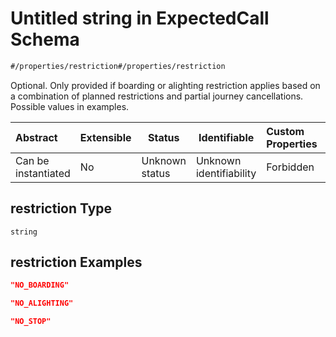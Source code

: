 # Untitled string in ExpectedCall Schema

```txt
#/properties/restriction#/properties/restriction
```

Optional. Only provided if boarding or alighting restriction applies based on a combination of planned restrictions and partial journey cancellations. Possible values in examples.


| Abstract            | Extensible | Status         | Identifiable            | Custom Properties | Additional Properties | Access Restrictions | Defined In                                                                                             |
| :------------------ | ---------- | -------------- | ----------------------- | :---------------- | --------------------- | ------------------- | ------------------------------------------------------------------------------------------------------ |
| Can be instantiated | No         | Unknown status | Unknown identifiability | Forbidden         | Allowed               | none                | [expected-call.json\*](../../schema/operational-information/expected-call.json "open original schema") |

## restriction Type

`string`

## restriction Examples

```json
"NO_BOARDING"
```

```json
"NO_ALIGHTING"
```

```json
"NO_STOP"
```
